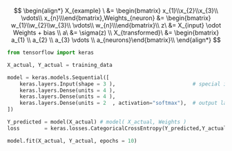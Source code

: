 $$
\begin{align*}
X_{example} \ &= \begin{bmatrix} x_{1}\\x_{2}\\x_{3}\\ \vdots\\ x_{n}\\\end{bmatrix},Weights_{neuron} &= \begin{bmatrix} w_{1}\\w_{2}\\w_{3}\\ \vdots\\ w_{n}\\\end{bmatrix}\\
z\ &= X_{input} \odot Weights + bias      \\
a\ &= \sigma(z)                           \\
X_{transformed}\ &= \begin{bmatrix} a_{1} \\ a_{2} \\ a_{3} \vdots \\ a_{neurons}\end{bmatrix}\\
\end{align*}
$$

```python
from tensorflow import keras

X_actual, Y_actual = training_data

model = keras.models.Sequential([
    keras.layers.Input(shape = 3 ),                         # special input layer
    keras.layers.Dense(units = 4 ),
    keras.layers.Dense(units = 4 ),
    keras.layers.Dense(units = 2  , activation="softmax"),  # output layer
])

Y_predicted = model(X_actual) # model( X_actual, Weights )
loss        = keras.losses.CategoricalCrossEntropy(Y_predicted,Y_actual) # loss -> Y_predicted -> Weights

model.fit(X_actual, Y_actual, epochs = 10)
```
